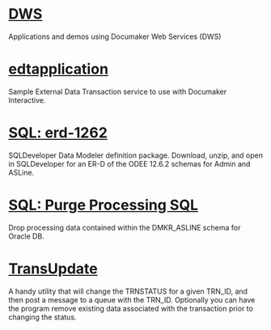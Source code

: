 # [DWS](https://github.com/calittle/documaker/tree/master/odee/dws)
Applications and demos using Documaker Web Services (DWS)

# [edtapplication](https://github.com/calittle/documaker/tree/master/odee/edtapplication)
Sample External Data Transaction service to use with Documaker Interactive.

# [SQL: erd-1262](https://github.com/calittle/documaker/tree/master/odee/SQL/erd-1262)
SQLDeveloper Data Modeler definition package. Download, unzip, and open in SQLDeveloper for an ER-D of the ODEE 12.6.2 schemas for Admin and ASLine.

# [SQL: Purge Processing SQL](https://github.com/calittle/documaker/tree/master/odee/SQL/odee_purge_processing_data.sql)
Drop processing data contained within the DMKR_ASLINE schema for Oracle DB.

# [TransUpdate](https://github.com/calittle/documaker/tree/master/odee/TransUpdate)
A handy utility that will change the TRNSTATUS for a given TRN_ID, and then post a message to a queue with the TRN_ID. Optionally you can have the program remove existing data associated with the transaction prior to changing the status.
